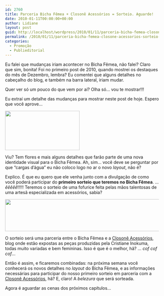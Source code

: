 ```yaml
---
id: 2760
title: Parceria Bicha Fêmea + Closonê Acessórios = Sorteio. Aguarde!
date: 2010-01-11T00:00:00+00:00
author: Lidiane
layout: post
guid: http://localhost/wordpress/2010/01/11/parceria-bicha-femea-closone-acessorios-sorteio-aguarde/
permalink: /2010/01/11/parceria-bicha-femea-closone-acessorios-sorteio-aguarde/
categories:
  - Promoção
  - Publieditorial
---
```

Eu falei que mudanças iriam acontecer no Bicha Fêmea, não falei? Claro que sim, bonita! Foi no primeiro post de 2010, quando mostrei os destaques do mês de Dezembro, lembra? Eu comentei que alguns detalhes no cabeçalho do blog, e também na barra lateral, iriam mudar.

Quer ver só um pouco do que vem por aí? Olha só… vou te mostrar!!!

<!--more-->

Eu extraí um detalhe das mudanças para mostrar neste post de hoje. Espero que você aprove…

[<img class="aligncenter size-full wp-image-4081" title="banner closonê" src="http://www.trololodemulher.com.br/blog/wp-content/uploads/2010/01/banner-closone1.jpg" alt="" width="244" height="129" />](http://www.trololodemulher.com.br/blog/wp-content/uploads/2010/01/banner-closone1.jpg)

Viu? Tem flores e mais alguns detalhes que farão parte de uma nova identidade visual para o Bicha Fêmea. Ah, sim… você deve se perguntar por que “cargas d’água” eu não coloco logo no ar o novo _layout_, não é?

Explico. É que eu quero que ele venha junto com a divulgação de como você poderá participar do **primeiro sorteio que teremos no Bicha Fêmea**. … _êêêêê_!!!!! Teremos o sorteio de uma fofurice feita pelas mãos talentosas de uma artesã especializada em acessórios, sabia?

[<img class="aligncenter size-full wp-image-4043" title="banner closonê" src="http://www.trololodemulher.com.br/blog/wp-content/uploads/2010/01/banner-closone.jpg" alt="" width="878" height="105" />](http://www.trololodemulher.com.br/blog/wp-content/uploads/2010/01/banner-closone.jpg)

O sorteio será uma parceria entre o Bicha Fêmea e a <a href="http://closone.blogspot.com/" target="_blank">Closonê Acessórios</a>, blog onde estão expostas as peças produzidas pela Cristiane Inokuma, todas muito variadas e bem femininas. Isso é que é o melhor, hã? … _cof cof cof_…

Então é assim, e ficaremos combinadas: na próxima semana você conhecerá os novos detalhes no _layout_ do Bicha Fêmea, e as informações necessárias para participar do nosso primeiro sorteio em parceria com a <a href="http://closone.blogspot.com/" target="_blank">Closonê Acessórios</a>, hã? E, claro! A _belezura_ que será sorteada.

Agora é aguardar as cenas dos próximos capítulos…